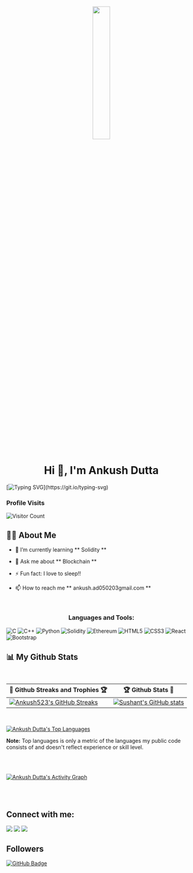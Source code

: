<h1 align="center"> <a href="#"><img width="30%" height="auto" src="https://cdn.dribbble.com/users/420183/screenshots/2875637/octocat_github.gif" height="175px"/></a></h1>


<h1 align="center">Hi 👋, I'm Ankush Dutta</h1>

[![Typing SVG](https://readme-typing-svg.herokuapp.com?font=Montserrat&color=%239333F7&vCenter=true&lines=A+Passionate+Blockchain+Developer;)](https://git.io/typing-svg)

<h3>Profile Visits</h3>


![Visitor Count](https://profile-counter.glitch.me/Ankush523/count.svg)



## 🙋‍♂️ About Me


- 🌱 I’m currently learning ** Solidity **

- 💬 Ask me about ** Blockchain **

- ⚡ Fun fact: I love to sleep!!

- 📫 How to reach me ** ankush.ad050203gmail.com **

<br/>

<h3 align="center">Languages and Tools:</h3>

  ![C](https://img.shields.io/badge/c-%2300599C.svg?style=for-the-badge&logo=c&logoColor=white)
  ![C++](https://img.shields.io/badge/c++-%2300599C.svg?style=for-the-badge&logo=c%2B%2B&logoColor=white)
  ![Python](https://img.shields.io/badge/python-3670A0?style=for-the-badge&logo=python&logoColor=ffdd54)
  ![Solidity](https://img.shields.io/badge/Solidity-%23363636.svg?style=for-the-badge&logo=solidity&logoColor=white)
  ![Ethereum](https://img.shields.io/badge/Ethereum-3C3C3D?style=for-the-badge&logo=Ethereum&logoColor=white)
  ![HTML5](https://img.shields.io/badge/html5-%23E34F26.svg?style=for-the-badge&logo=html5&logoColor=white)
  ![CSS3](https://img.shields.io/badge/css3-%231572B6.svg?style=for-the-badge&logo=css3&logoColor=white)
  ![React](https://img.shields.io/badge/react-%2320232a.svg?style=for-the-badge&logo=react&logoColor=%2361DAFB)
  ![Bootstrap](https://img.shields.io/badge/bootstrap-%23563D7C.svg?style=for-the-badge&logo=bootstrap&logoColor=white)
<br/>

## 📊 My Github Stats

  <br/>
  
  |🎯 Github Streaks and Trophies 🏆| 🏆 Github Stats 🔭|
|----------------------------------|----------------------------|
[![Ankush523's GitHub Streaks](https://github-readme-streak-stats.herokuapp.com/?user=Ankush523&theme=radical&hide_border=false)](https://github.com/Ankush523)|[![Sushant's GitHub stats](https://github-readme-stats.vercel.app/api?username=Ankush523&show_icons=true&theme=radical&hide_border=false)](https://github.com/Ankush523)|[![Trophies](https://github-profile-trophy.vercel.app/?username=Ankush523&theme=juicyfresh&margin-w=0&no-frame=false)](https://github.com/Ankush523)

<br/>

 <a href="https://github.com/Ankush523/github-readme-stats"><img alt="Ankush Dutta's Top Languages" src="https://github-readme-stats.vercel.app/api/top-langs/?username=Ankush523&langs_count=8&count_private=true&layout=compact&theme=radical&hide_border=true&bg_color=0D1117" /></a>

  
  <b>Note:</b> Top languages is only a metric of the languages my public code consists of and doesn't reflect experience or skill level.


<br/>
<br/>

<a href="https://github.com/Ankush523/github-readme-activity-graph"><img alt="Ankush Dutta's Activity Graph" src="https://activity-graph.herokuapp.com/graph?username=Ankush523&hide_border=true&theme=default" /></a>

<br/>
<br/>

## Connect with me:
<p align="left">

<a href = "https://www.linkedin.com/in/ankush-dutta-920b5b202/"><img src="https://img.icons8.com/fluent/48/000000/linkedin.png"/></a>
<a href = "https://twitter.com/AnkushD21079583"><img src="https://img.icons8.com/fluent/48/000000/twitter.png"/></a>
<a href = "https://www.instagram.com/cubed_ankush/"><img src="https://img.icons8.com/fluent/48/000000/instagram-new.png"/></a>

</p>

## Followers
<a href="https://github.com/Ankush523?tab=followers"><img src="https://img.shields.io/github/followers/Ankush523?label=Followers&style=social" alt="GitHub Badge"></a>
